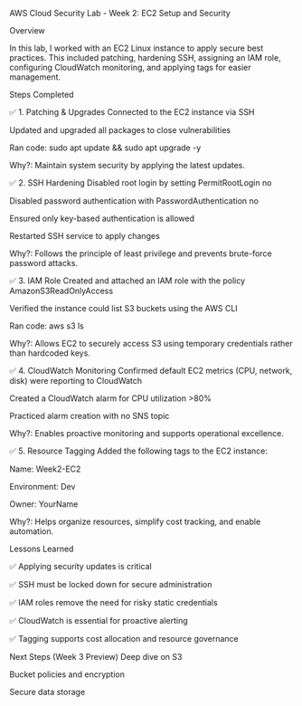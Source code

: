 AWS Cloud Security Lab - Week 2: EC2 Setup and Security


Overview


In this lab, I worked with an EC2 Linux instance to apply secure best practices. This included patching, hardening SSH, assigning an IAM role, configuring CloudWatch monitoring, and applying tags for easier management.

Steps Completed


✅ 1. Patching & Upgrades
Connected to the EC2 instance via SSH

Updated and upgraded all packages to close vulnerabilities


Ran code: sudo apt update && sudo apt upgrade -y

Why?: Maintain system security by applying the latest updates.

✅ 2. SSH Hardening
Disabled root login by setting PermitRootLogin no

Disabled password authentication with PasswordAuthentication no

Ensured only key-based authentication is allowed

Restarted SSH service to apply changes



Why?: Follows the principle of least privilege and prevents brute-force password attacks.

✅ 3. IAM Role
Created and attached an IAM role with the policy AmazonS3ReadOnlyAccess

Verified the instance could list S3 buckets using the AWS CLI


Ran code: aws s3 ls



Why?: Allows EC2 to securely access S3 using temporary credentials rather than hardcoded keys.

✅ 4. CloudWatch Monitoring
Confirmed default EC2 metrics (CPU, network, disk) were reporting to CloudWatch

Created a CloudWatch alarm for CPU utilization >80%

Practiced alarm creation with no SNS topic



Why?: Enables proactive monitoring and supports operational excellence.

✅ 5. Resource Tagging
Added the following tags to the EC2 instance:

Name: Week2-EC2

Environment: Dev

Owner: YourName



Why?: Helps organize resources, simplify cost tracking, and enable automation.

Lessons Learned


✅ Applying security updates is critical

✅ SSH must be locked down for secure administration

✅ IAM roles remove the need for risky static credentials

✅ CloudWatch is essential for proactive alerting

✅ Tagging supports cost allocation and resource governance

Next Steps (Week 3 Preview)
Deep dive on S3

Bucket policies and encryption

Secure data storage
